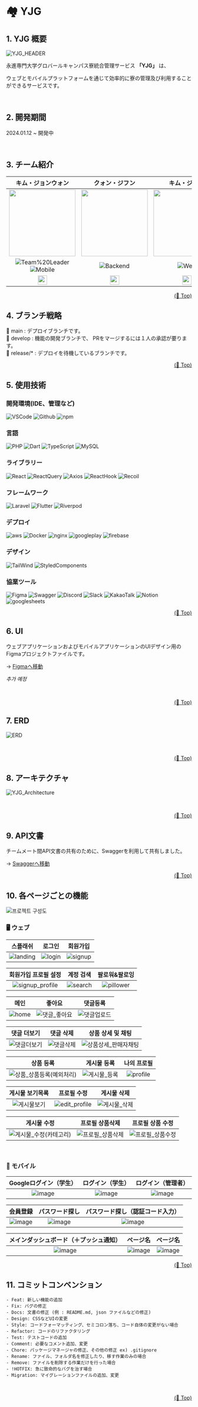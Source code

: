 # 🏘 YJG

## 1. YJG 概要

![YJG_HEADER](https://github.com/Shining-Jicheon-Stars/.github/assets/125263770/8f1b74f7-a938-4ffe-8dd8-2e13f5d8fa51)

永進専門大学グロバールキャンパス寮統合管理サービス **「YJG」** は、

ウェブとモバイルプラットフォームを通じて効率的に寮の管理及び利用することができるサービスです。

<br>

## 2. 開発期間
2024.01.12 ~ 開発中

<br>

## 3. チーム紹介

|**キム・ジョンウォン**|**クォン・ジフン**|**キム・ジフン**|**キム・ヒョン**|**イ・ミンヒョク**|
| :------------: | :---------: | :--------: | :-------: | :----------: |
|<img src="https://avatars.githubusercontent.com/u/113046042?v=4" height=180 >|<img src="https://avatars.githubusercontent.com/u/108657822?v=4" height=180 >     |<img src="https://avatars.githubusercontent.com/u/121006991?v=4" height=180 >|<img src="https://avatars.githubusercontent.com/u/125263770?v=4" height=180 >     |<img src="https://avatars.githubusercontent.com/u/108847847?v=4" height=180 >|
| ![Team%20Leader](https://img.shields.io/badge/-Team%20leader-000000) ![Mobile](https://img.shields.io/badge/Frontend(M)-02A9FF) | ![Backend](https://img.shields.io/badge/Backend-FF2D20) | ![Web](https://img.shields.io/badge/Frontend(W)-FF7328) | ![Backend](https://img.shields.io/badge/Backend-FF2D20) | ![Mobile](https://img.shields.io/badge/Frontend(M)-02A9FF)
| <a href="https://github.com/jeongwonkimo3o"><img src="https://github.com/Shining-Jicheon-Stars/.github/assets/125263770/a4d73565-382f-4ab5-baa8-aad7d90e9db7" height=25 /></a> | <a href="https://github.com/jihun1844"><img src="https://github.com/Shining-Jicheon-Stars/.github/assets/125263770/a4d73565-382f-4ab5-baa8-aad7d90e9db7" height=25 /></a> | <a href="https://github.com/Jhoon00"><img src="https://github.com/Shining-Jicheon-Stars/.github/assets/125263770/a4d73565-382f-4ab5-baa8-aad7d90e9db7" height=25 /></a> | <a href="https://github.com/Hyn2"><img src="https://github.com/Shining-Jicheon-Stars/.github/assets/125263770/a4d73565-382f-4ab5-baa8-aad7d90e9db7" height=25 /></a> | <a href="https://github.com/lmh0615"><img src="https://github.com/Shining-Jicheon-Stars/.github/assets/125263770/a4d73565-382f-4ab5-baa8-aad7d90e9db7" height=25 /></a> | 

<p align="right"><a href="#top">(🔼 Top)</a></p>

## 4. ブランチ戦略

🚀 main : デプロイブランチです。<br/>
🚀 develop : 機能の開発ブランチで、 PRをマージするには１人の承認が要ります。<br/>
🚀 release/* : デプロイを待機しているブランチです。

<p align="right"><a href="#top">(🔼 Top)</a></p>

## 5. 使用技術

### 開発環境(IDE、管理など)
![VSCode](https://img.shields.io/badge/VSCODE-007ACC?style=for-the-badge&logo=visualstudiocode&logoColor=white)
![Github](https://img.shields.io/badge/GITHUB-181717?style=for-the-badge&logo=github&logoColor=white)
![npm](https://img.shields.io/badge/NPM-CB3837?style=for-the-badge&logo=npm&logoColor=white)

### 言語
![PHP](https://img.shields.io/badge/PHP-777BB4?style=for-the-badge&logo=php&logoColor=white)
![Dart](https://img.shields.io/badge/DART-0175C2?style=for-the-badge&logo=Dart&logoColor=white)
![TypeScript](https://img.shields.io/badge/TypeScript-3178C6?style=for-the-badge&logo=TypeScript&logoColor=white)
![MySQL](https://img.shields.io/badge/MySQL-4479A1?style=for-the-badge&logo=MySQL&logoColor=white)

### ライブラリー
![React](https://img.shields.io/badge/React-61DAFB?style=for-the-badge&logo=React&logoColor=white)
![ReactQuery](https://img.shields.io/badge/REACTQUERY-FF4154?style=for-the-badge&logo=reactquery&logoColor=white)
![Axios](https://img.shields.io/badge/AXIOS-5A29E4?style=for-the-badge&logo=axios&logoColor=white)
![ReactHook](https://img.shields.io/badge/REACTHOOKFORM-EC5990?style=for-the-badge&logo=reacthookform&logoColor=white)
![Recoil](https://img.shields.io/badge/Recoil-3578E5?style=for-the-badge&logo=Recoil&logoColor=white)

### フレームワーク
![Laravel](https://img.shields.io/badge/laravel-FF2D20?style=for-the-badge&logo=laravel&logoColor=white)
![Flutter](https://img.shields.io/badge/FLUTTER-02569B?style=for-the-badge&logo=flutter&logoColor=white)
![Riverpod](https://img.shields.io/badge/Riverpod-06B6D4?style=for-the-badge&logo=flutter&logoColor=white)

### デプロイ
![aws](https://img.shields.io/badge/amazonaws-232F3E?style=for-the-badge&logo=amazonaws&logoColor=white)
![Docker](https://img.shields.io/badge/docker-2496ED?style=for-the-badge&logo=docker&logoColor=white)
![nginx](https://img.shields.io/badge/nginx-009639?style=for-the-badge&logo=nginx&logoColor=white)
![googleplay](https://img.shields.io/badge/googleplay-414141?style=for-the-badge&logo=googleplay&logoColor=white)
![firebase](https://img.shields.io/badge/firebase-FFCA28?style=for-the-badge&logo=firebase&logoColor=black)

### デザイン
![TailWind](https://img.shields.io/badge/TailwindCSS-06B6D4?style=for-the-badge&logo=TailwindCSS&logoColor=white)
![StyledComponents](https://img.shields.io/badge/STYLEDCOMPONENTS-DB7093?style=for-the-badge&logo=styledcomponents&logoColor=white)

### 協業ツール
![Figma](https://img.shields.io/badge/FIGMA-F24E1E?style=for-the-badge&logo=figma&logoColor=white)
![Swagger](https://img.shields.io/badge/SWAGGER-85EA2D?style=for-the-badge&logo=swagger&logoColor=white)
![Discord](https://img.shields.io/badge/DISCORD-5865F2?style=for-the-badge&logo=discord&logoColor=white)
![Slack](https://img.shields.io/badge/SLACK-4A154B?style=for-the-badge&logo=slack&logoColor=white)
![KakaoTalk](https://img.shields.io/badge/KAKAOTALK-FFCD00?style=for-the-badge&logo=kakaotalk&logoColor=white)
![Notion](https://img.shields.io/badge/NOTION-000000?style=for-the-badge&logo=notion&logoColor=white)
![googlesheets](https://img.shields.io/badge/googlesheets-34A853?style=for-the-badge&logo=googlesheets&logoColor=white)


<p align="right"><a href="#top">(🔼 Top)</a></p>

## 6. UI

ウェブアプリケーションおよびモバイルアプリケーションのUIデザイン用のFigmaプロジェクトファイルです。

→ [Figmaへ移動](https://www.figma.com/file/wwXyuex6f6U7rWL50ltDmS/%EC%BA%A1%EC%8A%A4%ED%86%A4?type=design&node-id=1027%3A2116&mode=design&t=0OaOL240XuARIWZm-1)

*추가 예정*

<br/>

<p align="right"><a href="#top">(🔼 Top)</a></p>

## 7. ERD

![ERD](https://github.com/Shining-Jicheon-Stars/yjg-laravel-backend/assets/125263770/46472a8b-1519-4f82-a60d-cd83095d0f31)

<br />

<p align="right"><a href="#top">(🔼 Top)</a></p>

## 8. アーキテクチャ

![YJG_Architecture](https://github.com/Shining-Jicheon-Stars/yjg-laravel-backend/assets/125263770/9144ef6f-ed65-48f7-9e7c-071fb1510f6a)

<br/>

<p align="right"><a href="#top">(🔼 Top)</a></p>

## 9. API文書

チームメート間API文書の共有のために、Swaggerを利用して共有しました。

→ [Swaggerへ移動](http://ec2-13-124-102-253.ap-northeast-2.compute.amazonaws.com/api/documentation)

<p align="right"><a href="#top">(🔼 Top)</a></p>

## 10. 各ページごとの機能

![프로젝트 구성도](https://github.com/Shining-Jicheon-Stars/.github/assets/125263770/a87a9753-5ae1-484e-bf40-b3b49ab253bd)

### 🖥️ ウェブ

|                                                스플래쉬                                                 |                                                로그인                                                 |                                                회원가입                                                |
| :-----------------------------------------------------------------------------------------------------: | :---------------------------------------------------------------------------------------------------: | :----------------------------------------------------------------------------------------------------: |
| ![landing](-) | ![login](-) | ![signup](-) |

|                                                     회원가입 프로필 설정                                                      |                                                       계정 검색                                                       |                                                      팔로워&팔로잉                                                      |
| :---------------------------------------------------------------------------------------------------------------------------: | :-------------------------------------------------------------------------------------------------------------------: | :---------------------------------------------------------------------------------------------------------------------: |
| ![signup_profile](-) | ![search](-) | ![pillower](-) |

|                                                 메인                                                 |                                                               좋아요                                                               |                                                             댓글등록                                                              |
| :--------------------------------------------------------------------------------------------------: | :--------------------------------------------------------------------------------------------------------------------------------: | :-------------------------------------------------------------------------------------------------------------------------------: |
| ![home](-) | ![댓글_좋아요](-) | ![댓글업로드](-) |

|                                                           댓글 더보기                                                            |                                                           댓글 삭제                                                            |                                                         상품 상세 및 채팅                                                         |
| :------------------------------------------------------------------------------------------------------------------------------: | :----------------------------------------------------------------------------------------------------------------------------: | :-------------------------------------------------------------------------------------------------------------------------------: |
| ![댓글더보기](-) | ![댓글삭제](-) | ![상품상세_판매자채팅](-) |

|                                                                상품 등록                                                                |                                                            게시물 등록                                                             |                                                      나의 프로필                                                       |
| :-------------------------------------------------------------------------------------------------------------------------------------: | :--------------------------------------------------------------------------------------------------------------------------------: | :--------------------------------------------------------------------------------------------------------------------: |
| ![상품_상품등록(예외처리)](-) | ![게시물_등록](-) | ![profile](-) |

|                                                         게시물 보기목록                                                         |                                                         프로필 수정                                                         |                                                            게시물 삭제                                                            |
| :-----------------------------------------------------------------------------------------------------------------------------: | :-------------------------------------------------------------------------------------------------------------------------: | :-------------------------------------------------------------------------------------------------------------------------------: |
| ![게시물보기](-) | ![edit_profile](-) | ![게시물_삭제](-) |

|                                                                   게시물 수정                                                                   |                                                      프로필 상품삭제                                                       |                                                      프로필 상품 수정                                                      |
| :---------------------------------------------------------------------------------------------------------------------------------------------: | :------------------------------------------------------------------------------------------------------------------------: | :------------------------------------------------------------------------------------------------------------------------: |
| ![게시물_수정(카테고리)](-) | ![프로필_상품삭제](-) | ![프로필_상품수정](-) |

<br>

### 📱 モバイル

| **Googleログイン（学生）**    | **ログイン（学生）** |  **ログイン（管理者）**    |
|:-------------------------:|:-------------------------:|:-------------------------:|
|          ![image](https://github.com/Shining-Jicheon-Stars/.github/assets/113046042/c8a42f7b-9c47-4859-9ea4-8e2885f2b3b8)| ![image](https://github.com/Shining-Jicheon-Stars/.github/assets/113046042/80bdca90-adef-4af6-ab5e-976a95e72993)|  ![image](https://github.com/Shining-Jicheon-Stars/.github/assets/113046042/6d4dd5e0-f89e-4f1a-9e58-f055bda4b697)|

| **会員登録**    | **パスワード探し** |  **パスワード探し（認証コード入力）**    |
|:-------------------------:|:-------------------------:|:-------------------------:|
|          ![image](https://github.com/Shining-Jicheon-Stars/.github/assets/113046042/4f56c65e-837d-4a4a-a234-0da1f17945b6)| ![image](https://github.com/Shining-Jicheon-Stars/.github/assets/113046042/ec811b12-21ca-485a-8a9c-7f6436f44105)|  ![image](https://github.com/Shining-Jicheon-Stars/.github/assets/113046042/9c2b8557-09be-479d-ae46-9f518d3c1ba0)|

| **メインダッシュボード（＋プッシュ通知）**    | **ページ名** |  **ページ名**    |
|:-------------------------:|:-------------------------:|:-------------------------:|
|   ![image](https://github.com/Shining-Jicheon-Stars/.github/assets/113046042/0c320b33-3fef-40be-800e-1a245ea8e45c)| ![image](https://github.com/Shining-Jicheon-Stars/.github/assets/113046042/0c320b33-3fef-40be-800e-1a245ea8e45c)| ![image](https://github.com/Shining-Jicheon-Stars/.github/assets/113046042/0c320b33-3fef-40be-800e-1a245ea8e45c)|


<p align="right"><a href="#top">(🔼 Top)</a></p>

## 11. コミットコンベンション

```
- Feat: 新しい機能の追加
- Fix: バグの修正
- Docs: 文書の修正 (例 : README.md, json ファイルなどの修正)
- Design: CSSなどUIの変更
- Style: コードフォーマッティング、セミコロン落ち、コード自体の変更がない場合
- Refactor: コードのリファクタリング
- Test: テストコードの追加
- Comment: 必要なコメント追加、変更
- Chore: パッケージマネージャの修正、その他の修正 ex) .gitignore
- Rename: ファイル、フォルダ名を修正したり、移す作業のみの場合
- Remove: ファイルを削除する作業だけを行った場合
- !HOTFIX: 急に致命的なバグを治す場合
- Migration: マイグレーションファイルの追加、変更
```

<br/>

<p align="right"><a href="#top">(🔼 Top)</a></p>

</br>
